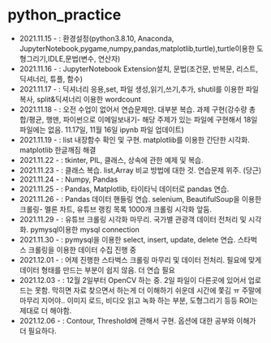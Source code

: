 # python_practice
- 2021.11.15 - : 환경설정(python3.8.10, Anaconda, JupyterNotebook,pygame,numpy,pandas,matplotlib,turtle),turtle이용한 도형그리기,IDLE,문법(변수, 연산자)
- 2021.11.16 - : JupyterNotebook Extension설치, 문법(조건문, 반복문, 리스트, 딕셔너리, 튜플, 함수)
- 2021.11.17 - : 딕셔너리 응용,set, 파일 생성,읽기,쓰기,추가, shutil를 이용한 파일복사, split&딕셔너리 이용한 wordcount
- 2021.11.18 - : 오전 수업이 없어서 연습문제만. 대부분 복습. 과제 구현(강수량 총합/평균, 행맨, 파이썬으로 이메일보내기- 해당 주제가 있는 파일에 구현해서 18일 파일에는 없음. 11.17일, 11월 16일 ipynb 파일 업데이트)
- 2021.11.19 - : list 내장함수 확인 및 구현. matplotlib를 이용한 간단한 시각화. matplotlib 한글깨짐 해결
- 2021.11.22 - : tkinter, PIL, 클래스, 상속에 관한 예제 및 복습.
- 2021.11.23 - : 클래스 복습. list,Array 비교 방법에 대한 것. 연습문제 위주. (당근)
- 2021.11.24 - : Numpy, Pandas 
- 2021.11.25 - : Pandas, Matplotlib, 타이타닉 데이터로 pandas 연습.
- 2021.11.26 - : Pandas 데이터 핸들링 연습. selenium, BeautifulSoup을 이용한 크롤링- 멜론 차트, 유튜브 랭킹 목록 1000개 크롤링 시각화 앞둠. 
- 2021.11.29 - : 유튜브 크롤링 시각화 마무리. 국가별 관광객 데이터 전처리 및 시각화. pymysql이용한 mysql connection 
- 2021.11.30 - : pymysql을 이용한 select, insert, update, delete 연습. 스타벅스 크롤링을 이용한 데이터 수집 진행 중
- 2021.12.01 - : 어제 진행한 스타벅스 크롤링 마무리 및 데이터 전처리. 필요에 맞게 데이터 형태를 만드는 부분이 쉽지 않음. 더 연습 필요
- 2021.12.03 - : 12월 2일부터 OpenCV 하는 중. 2일 파일이 다른곳에 있어서 업로드는 못함. 막히면 자료 찾으면서 하는게 더 이해하기 쉬운데 시간에 쫓김 ㅠ 주말에마무리 지어야.. 이미지 로드, 비디오 읽고 녹화 하는 부분, 도형그리기 등등 ROI는 제대로 더 해야함. 
- 2021.12.06 - : Contour, Threshold에 관해서 구현. 옵션에 대한 공부와 이해가 더 필요하다. 
